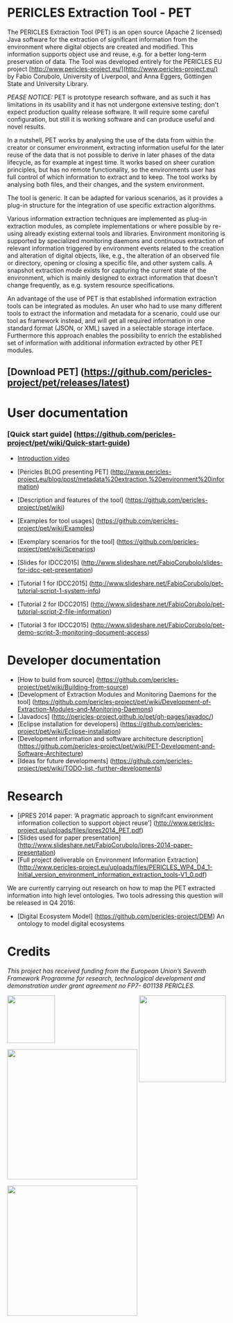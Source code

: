 # PERICLES Extraction Tool - PET 

The PERICLES Extraction Tool (PET) is an open source (Apache 2 licensed) Java software for the extraction of significant information from the environment where digital objects are created and modified. This information supports object use and reuse, e.g. for a better long-term preservation of data. The Tool was developed entirely for the PERICLES EU project [http://www.pericles-project.eu/](http://www.pericles-project.eu/) by Fabio Corubolo, University of Liverpool, and Anna Eggers, Göttingen State and University Library.

*PEASE NOTICE:* PET is prototype research software, and as such it has limitations in its usability and it has not undergone extensive testing; don't expect production quality release software. It will require some careful configuration, but still it is working software and can produce useful and novel results.

In a nutshell, PET works by analysing the use of the data from within the creator or consumer environment, extracting information useful for the later reuse of the data that is not possible to derive in later phases of the data lifecycle, as for example at ingest time. It works based on sheer curation principles, but has no remote functionality, so the environments user has full control of which information to extract and to keep. The tool works by analysing both files, and their changes, and the system environment. 

The tool is generic. It can be adapted for various scenarios, as it provides a plug-in structure for the integration of use specific extraction algorithms.

Various information extraction techniques are implemented as plug-in extraction modules, as complete implementations or where possible by re-using already existing external tools and libraries. Environment monitoring is supported by specialized monitoring daemons and continuous extraction of relevant information triggered by environment events related to the creation and alteration of digital objects, like, e.g., the alteration of an observed file or directory, opening or closing a specific file, and other system calls. A snapshot extraction mode exists for capturing the current state of the environment, which is mainly designed to extract information that doesn't change frequently, as e.g. system resource specifications.     

An advantage of the use of PET is that established information extraction tools can be integrated as modules. An user who had to use many different tools to extract the information and metadata for a scenario, could use our tool as framework instead, and will get all required information in one standard format (JSON, or XML) saved in a selectable storage interface. Furthermore this approach enables the possibility to enrich the established set of information with additional information extracted by other PET modules.

## [Download PET] (https://github.com/pericles-project/pet/releases/latest)

# User documentation 

### [Quick start guide] (https://github.com/pericles-project/pet/wiki/Quick-start-guide)
*  [Introduction video](https://www.youtube.com/watch?v=wonEEil1_c0)
*  [Pericles BLOG presenting PET] (http://www.pericles-project.eu/blog/post/metadata%20extraction,%20environment%20information)
*  [Description and features of the tool] (https://github.com/pericles-project/pet/wiki)
*  [Examples for tool usages] (https://github.com/pericles-project/pet/wiki/Examples)
*  [Exemplary scenarios for the tool] (https://github.com/pericles-project/pet/wiki/Scenarios)

*  [Slides for IDCC2015] (http://www.slideshare.net/FabioCorubolo/slides-for-idcc-pet-presentation)
*  [Tutorial 1 for IDCC2015] (http://www.slideshare.net/FabioCorubolo/pet-tutorial-script-1-system-info)
*  [Tutorial 2 for IDCC2015] (http://www.slideshare.net/FabioCorubolo/pet-tutorial-script-2-file-information)
*  [Tutorial 3 for IDCC2015] (http://www.slideshare.net/FabioCorubolo/pet-demo-script-3-monitoring-document-access)

# Developer documentation 

* [How to build from source] (https://github.com/pericles-project/pet/wiki/Building-from-source)
* [Development of Extraction Modules and Monitoring Daemons for the tool] (https://github.com/pericles-project/pet/wiki/Development-of-Extraction-Modules-and-Monitoring-Daemons)
* [Javadocs] (http://pericles-project.github.io/pet/gh-pages/javadoc/)
* [Eclipse installation for developers] (https://github.com/pericles-project/pet/wiki/Eclipse-installation)
* [Development information and software architecture description] (https://github.com/pericles-project/pet/wiki/PET-Development-and-Software-Architecture)
* [Ideas for future developments] (https://github.com/pericles-project/pet/wiki/TODO-list,-further-developments)

# Research
* [iPRES 2014 paper: ‘A pragmatic approach to signifcant environment information collection to support object reuse’] (http://www.pericles-project.eu/uploads/files/ipres2014_PET.pdf)
* [Slides used for paper presentation] (http://www.slideshare.net/FabioCorubolo/ipres-2014-paper-presentation)
* [Full project deliverable on Environment Information Extraction] (http://www.pericles-project.eu/uploads/files/PERICLES_WP4_D4_1-Initial_version_environment_information_extraction_tools-V1_0.pdf)
 
We are currently carrying out research on how to map the PET extracted information into high level ontologies. Two tools adressing this question will be released in Q4 2016:

* [Digital Ecosystem Model] (https://github.com/pericles-project/DEM) An ontology to model digital ecosystems

# Credits

 _This project has received funding from the European Union’s Seventh Framework Programme for research, technological development and demonstration under grant agreement no FP7- 601138 PERICLES._   
 
 <a href="http://ec.europa.eu/research/fp7"><img src="https://github.com/pericles-project/pet/blob/master/wiki-images/LogoEU.png" width="110"/></a>
 <a href="http://www.pericles-project.eu/"> <img src="https://github.com/pericles-project/pet/blob/master/wiki-images/PERICLES%20logo_black.jpg" width="200" align="right"/> </a>

<a href="http://www.liv.ac.uk/"> <img src="https://github.com/pericles-project/pet/blob/master/wiki-images/liverpool_logo.png" width="300"/></a>

<a href="http://www.sub.uni-goettingen.de/"><img src="https://github.com/pericles-project/pet/blob/master/wiki-images/sub-logo.jpg" width="300"/></a>


